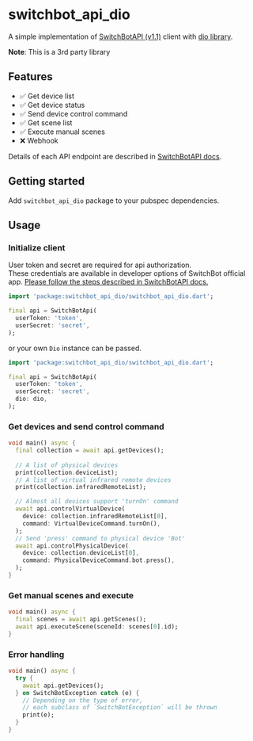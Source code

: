 # switchbot_api_dio

A simple implementation of [SwitchBotAPI (v1.1)](https://github.com/OpenWonderLabs/SwitchBotAPI) 
client with [dio library](https://pub.dev/packages/dio).

**Note**: This is a 3rd party library 

## Features

- ✅ Get device list
- ✅ Get device status
- ✅ Send device control command
- ✅ Get scene list
- ✅ Execute manual scenes
- ❌ Webhook

Details of each API endpoint are described 
in [SwitchBotAPI docs](https://github.com/OpenWonderLabs/SwitchBotAPI/blob/main/README.md).

## Getting started

Add `switchbot_api_dio` package to your pubspec dependencies.

## Usage

### Initialize client

User token and secret are required for api authorization.  
These credentials are available in developer options of SwitchBot official app.
[Please follow the steps described in SwitchBotAPI docs.](https://github.com/OpenWonderLabs/SwitchBotAPI/tree/main#getting-started)

```dart
import 'package:switchbot_api_dio/switchbot_api_dio.dart';

final api = SwitchBotApi(
  userToken: 'token', 
  userSecret: 'secret',
);
```

or your own `Dio` instance can be passed.

```dart
import 'package:switchbot_api_dio/switchbot_api_dio.dart';

final api = SwitchBotApi(
  userToken: 'token', 
  userSecret: 'secret',
  dio: dio,
);
```

### Get devices and send control command

```dart
void main() async {
  final collection = await api.getDevices();
  
  // A list of physical devices
  print(collection.deviceList);
  // A list of virtual infrared remote devices
  print(collection.infraredRemoteList);

  // Almost all devices support 'turnOn' command
  await api.controlVirtualDevice(
    device: collection.infraredRemoteList[0],
    command: VirtualDeviceCommand.turnOn(),
  );
  // Send 'press' command to physical device 'Bot'
  await api.controlPhysicalDevice(
    device: collection.deviceList[0],
    command: PhysicalDeviceCommand.bot.press(),
  );
}
```

### Get manual scenes and execute

```dart
void main() async {
  final scenes = await api.getScenes();
  await api.executeScene(sceneId: scenes[0].id);
}
```

### Error handling

```dart
void main() async {
  try {
    await api.getDevices();
  } on SwitchBotException catch (e) {
    // Depending on the type of error,
    // each subclass of `SwitchBotException` will be thrown
    print(e);
  }
}
```
